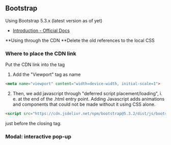 ## Bootstrap

Using Bootstrap 5.3.x (latest version as of yet)
- [Introduction - Official Docs](https://getbootstrap.com/docs/5.3/getting-started/introduction/)

**Using through the CDN
**Delete the old references to the local CSS

### Where to place the CDN link
Put the CDN link into the <head> tag

1. Add the "Viewport" tag as name
```html
<meta name="viewport" content="width=device-width, initial-scale=1">
```

2. Then, we add javascript through "deferred script placement/loading", i. e. at the end of the .html entry point. Adding Javascript adds animations and components that could not be made without it using CSS alone.
```html
<script src="https://cdn.jsdelivr.net/npm/bootstrap@5.3.2/dist/js/bootstrap.bundle.min.js" integrity="sha384-C6RzsynM9kWDrMNeT87bh95OGNyZPhcTNXj1NW7RuBCsyN/o0jlpcV8Qyq46cDfL" crossorigin="anonymous"></script>
```
just before the closing </body> tag.

### Modal: interactive pop-up


